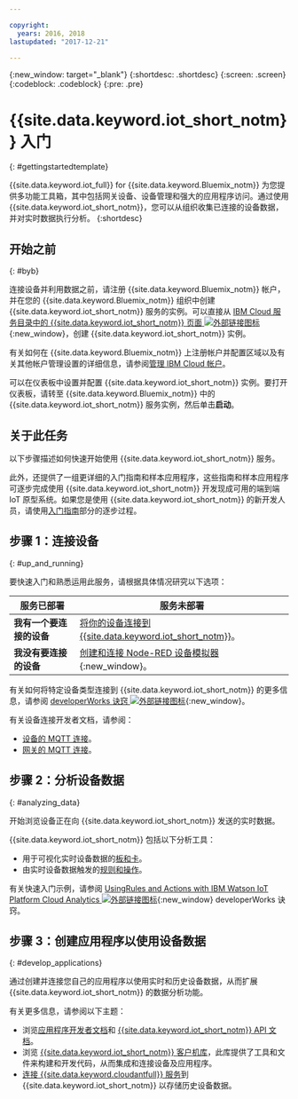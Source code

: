 ```yaml
---

copyright:
  years: 2016, 2018
lastupdated: "2017-12-21"

---
```


{:new_window: target="_blank"}
{:shortdesc: .shortdesc}
{:screen: .screen}
{:codeblock: .codeblock}
{:pre: .pre}

# {{site.data.keyword.iot_short_notm}} 入门
{: #gettingstartedtemplate}

{{site.data.keyword.iot_full}} for {{site.data.keyword.Bluemix_notm}} 为您提供多功能工具箱，其中包括网关设备、设备管理和强大的应用程序访问。通过使用 {{site.data.keyword.iot_short_notm}}，您可以从组织收集已连接的设备数据，并对实时数据执行分析。
{:shortdesc}

## 开始之前
{: #byb}

连接设备并利用数据之前，请注册 {{site.data.keyword.Bluemix_notm}} 帐户，并在您的 {{site.data.keyword.Bluemix_notm}} 组织中创建 {{site.data.keyword.iot_short_notm}} 服务的实例。可以直接从 [IBM Cloud 服务目录中的 {{site.data.keyword.iot_short_notm}} 页面 ![外部链接图标](../../icons/launch-glyph.svg "外部链接图标")](https://console.{DomainName}/catalog/services/internet-of-things-platform/){:new_window}，创建 {{site.data.keyword.iot_short_notm}} 实例。  

有关如何在 {{site.data.keyword.Bluemix_notm}} 上注册帐户并配置区域以及有关其他帐户管理设置的详细信息，请参阅[管理 IBM Cloud 帐户](https://console.ng.bluemix.net/docs/admin/account.html#signup)。

可以在仪表板中设置并配置 {{site.data.keyword.iot_short_notm}} 实例。要打开仪表板，请转至 {{site.data.keyword.Bluemix_notm}} 中的 {{site.data.keyword.iot_short_notm}} 服务实例，然后单击**启动**。

## 关于此任务

以下步骤描述如何快速开始使用 {{site.data.keyword.iot_short_notm}} 服务。

此外，还提供了一组更详细的入门指南和样本应用程序，这些指南和样本应用程序可逐步完成使用 {{site.data.keyword.iot_short_notm}} 开发现成可用的端到端 IoT 原型系统。如果您是使用 {{site.data.keyword.iot_short_notm}} 的新开发人员，请使用[入门指南](https://console.bluemix.net/docs/services/IoT/getting_started/getting-started-iot-overview.html#getting-started)部分的逐步过程。

## 步骤 1：连接设备
{: #up_and_running}

要快速入门和熟悉运用此服务，请根据具体情况研究以下选项：

   | 服务已部署 | 服务未部署
  ------------- | -------------
  **我有一个要连接的设备** | [将你的设备连接到 {{site.data.keyword.iot_short_notm}}](iotplatform_task.html#iotplatform_task)。| 在[播放组织演示 ![外部链接图标](../../icons/launch-glyph.svg "外部链接图标")](http://discover-iot.eu-gb.mybluemix.net/?cm_mc_uid=44491599487314618721024&cm_mc_sid_50200000=1462798151#/play){:new_window} 中探索设备连接。
  **我没有要连接的设备** | [创建和连接 Node-RED 设备模拟器](nodereddevice_sample.html){:new_window}。| [Watson IoT Platform Starter](https://console.ng.bluemix.net/docs/starters/IoT/iot500.html) 入门。
有关如何将特定设备类型连接到 {{site.data.keyword.iot_short_notm}} 的更多信息，请参阅 [developerWorks 诀窍 ![外部链接图标](../../icons/launch-glyph.svg "外部链接图标")](https://developer.ibm.com/recipes/tutorials/category/internet-of-things-iot/){:new_window}。  

有关设备连接开发者文档，请参阅：
- [设备的 MQTT 连接](devices/mqtt.html)。
- [网关的 MQTT 连接](gateways/mqtt.html)。

## 步骤 2：分析设备数据
{: #analyzing_data}

开始浏览设备正在向 {{site.data.keyword.iot_short_notm}} 发送的实时数据。

{{site.data.keyword.iot_short_notm}} 包括以下分析工具：  
- 用于可视化实时设备数据的[板和卡](data_visualization.html)。
- 由实时设备数据触发的[规则和操作](analytics.html)。

有关快速入门示例，请参阅 [UsingRules and Actions with IBM Watson IoT Platform Cloud Analytics ![外部链接图标](../../icons/launch-glyph.svg "外部链接图标")](https://developer.ibm.com/recipes/tutorials/using-rules-and-actions-with-ibm-watson-iot-platform-cloud-analytics/){:new_window} developerWorks 诀窍。

## 步骤 3：创建应用程序以使用设备数据
{: #develop_applications}

通过创建并连接您自己的应用程序以使用实时和历史设备数据，从而扩展 {{site.data.keyword.iot_short_notm}} 的数据分析功能。

有关更多信息，请参阅以下主题：   
- 浏览[应用程序开发者文档](applications/api.html)和 [{{site.data.keyword.iot_short_notm}} API 文档](reference/api.html)。
- 浏览 [{{site.data.keyword.iot_short_notm}} 客户机库](iot_platform_client_lib.html)，此库提供了工具和文件来构建和开发代码，从而集成和连接设备及应用程序。
- [连接 {{site.data.keyword.cloudantfull}} 服务](cloudant_connector.html)到 {{site.data.keyword.iot_short_notm}} 以存储历史设备数据。
